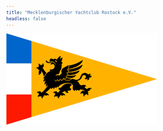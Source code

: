 ```yaml
---
title: "Mecklenburgischer Yachtclub Rostock e.V."
headless: false
---
```


![Banner MYCR.DE](/img/Banner-MYCR.png)
